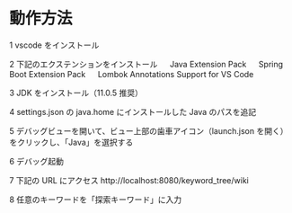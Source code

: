 # 動作方法

1 vscode をインストール

2 下記のエクステンションをインストール
&emsp; Java Extension Pack
&emsp; Spring Boot Extension Pack
&emsp; Lombok Annotations Support for VS Code

3 JDK をインストール（11.0.5 推奨）

4 settings.json の java.home にインストールした Java のパスを追記

5 デバッグビューを開いて、ビュー上部の歯車アイコン（launch.json を開く）をクリックし、「Java」を選択する

6 デバッグ起動

7 下記の URL にアクセス
http://localhost:8080/keyword_tree/wiki

8 任意のキーワードを「探索キーワード」に入力
